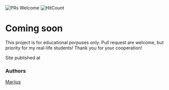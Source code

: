 ![PRs Welcome](https://img.shields.io/badge/PRs-welcome-brightgreen.svg)
![HitCount](http://hits.dwyl.io/novicor/coming-soon.svg)

# Coming soon

This project is for educational porpuses only. Pull request are welcome, but priority for my real-life students! Thank you for your cooperation!

Site published at 

### Authors
[Marijus](https://github.com/novicor)
